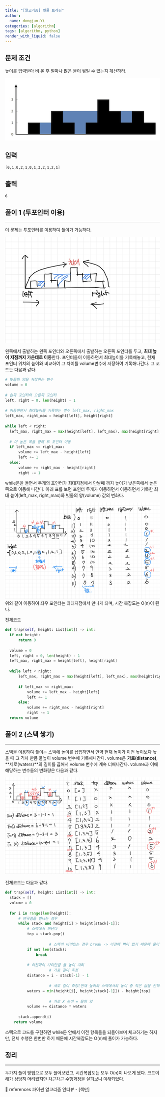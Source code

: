 ```yaml
---
title: "[알고리즘] 빗물 트래핑"
author:
  name: dongjun-Yi
categories: [algorithm]
tags: [algorithm, python]
render_with_liquid: false
---
```

## 문제 조건

높이를 입력받아 비 온 후 얼마나 많은 물이 쌓일 수 있는지 계산하라.

![Untitled.png](/assets/images/RainWaterTrapping/Untitled.png)

## 입력

```
[0,1,0,2,1,0,1,3,2,1,2,1]
```

## 출력

```
6
```

## 풀이 1 (투포인터 이용)

---

이 문제는 투포인터를 이용하여 풀이가 가능하다. 

![Untitled.png](/assets/images/RainWaterTrapping/IMG_0518.jpg)

왼쪽에서 출발하는 왼쪽 포인터와 오른쪽에서 출발하는 오른쪽 포인터를 두고, **최대 높이 지점까지 가운데로 이동**한다. 포인터들이 이동하면서 최대높이를 기록해놓고, 현재 포인터 위치의 높이와 비교하여 그 차이를 volume변수에 저장하여 기록해나간다. 그 코드는 다음과 같다.

```python
# 빗물의 양을 저장하는 변수
volume = 0

# 왼쪽 포인터와 오른쪽 포인터
left, right = 0, len(height) - 1

# 이동하면서 최대높이를 기록하는 변수 left_max, right_max
left_max, right_max = height[left], height[right]

while left < right:
  left_max, right_max = max(height[left], left_max), max(height[right], right_max)

  # 더 높은 쪽을 향해 투 포인터 이동
  if left_max <= right_max:
      volume += left_max - height[left]
      left += 1
  else:
      volume += right_max - height[right]
      right -= 1
```

while문을 돌면서 두개의 포인터가 최대지점에서 만날때 까지 높이가 낮은쪽에서 높은쪽으로 이동해 나간다.
아래 표를 보면 포인터 두개가 이동하면서 이동하면서 기록한 최대 높이(left_max, right_max)와 빗물의 양(volume) 값의 변화다.

![Untitled.png](/assets/images/RainWaterTrapping/python-46.jpg)
위와 같이 이동하여 좌우 포인터는 최대지점에서 만나게 되며, 시간 복잡도는 O(n)이 된다.

전체코드

```python
def trap(self, height: List[int]) -> int:
  if not height:
      return 0

  volume = 0
  left, right = 0, len(height) - 1
  left_max, right_max = height[left], height[right]

  while left < right:
      left_max, right_max = max(height[left], left_max), max(height[right], right_max)

      if left_max <= right_max:
          volume += left_max - height[left]
          left += 1
      else:
          volume += right_max - height[right]
          right -= 1
  return volume
```

## 풀이 2 (스택 쌓기)

---

스택을 이용하여 풀이는 스택에 높이를 삽입하면서 만약 현재 높이가 이전 높이보다 높을 때 그 격차 만큼 물높이 volume 변수에 기록해나간다. volume은 **가로(distance)**, **세로(waters)**의 길이를  곱해서 volume 변수에 계속 더해나간다. volume과 이에 해당하는 변수들의 변화량은 다음과 같다.

![Untitled.png](/assets/images/RainWaterTrapping/python-47.jpg)

전체코드는 다음과 같다.

```python
def trap(self, height: List[int]) -> int:
  stack = []
  volume = 0

  for i in range(len(height)):
      # 변곡점을 만나는 경우
      while stack and height[i] > height[stack[-1]]:
          # 스택에서 꺼낸다
          top = stack.pop()

					# 스택이 비어있는 경우 break -> 이전에 벽이 없기 때문에 물이 고여있지않아 측정하지 않음
          if not len(stack):
              break

          # 이전과의 차이만큼 물 높이 처리
					# 가로 길이 측정
          distance = i - stack[-1] - 1

					# 세로 길이 측정(현재 높이와 스택에서의 높이 중 작은 값을 선택해 이전의 높이와 차를 구함)
          waters = min(height[i], height[stack[-1]]) - height[top]

					# 가로 X 높이 = 물의 양
          volume += distance * waters

      stack.append(i)
	return volume
```

스택으로 코드를 구현하면 while문 안에서 이전 항목들을 되돌아보며 체크하기는 하지만, 전체 수행은 한번만 하기 때문에 시간복잡도는 O(n)에 풀이가 가능하다.

## 정리

---

두가지 풀이 방법으로 모두 풀어보았고, 시간복잡도는 모두 O(n)이 나오게 됐다. 코드이해가 상당히 어려웠지만 차근차근 수행과정을 살펴보니 이해되었다. 

<aside>
📖 references 파이썬 알고리즘 인터뷰 - [책만]

</aside>